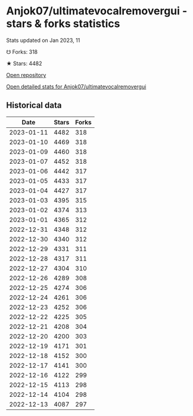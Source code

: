# Anjok07/ultimatevocalremovergui - stars & forks statistics

Stats updated on Jan 2023, 11

☋ Forks: 318

★ Stars: 4482

[Open repository](https://github.com/Anjok07/ultimatevocalremovergui)

[Open detailed stats for Anjok07/ultimatevocalremovergui](https://reviewgithub.com/rep/Anjok07/ultimatevocalremovergui)

## Historical data
| Date | Stars | Forks |
|------|-------|-------|
| 2023-01-11 | 4482 | 318 | 
| 2023-01-10 | 4469 | 318 | 
| 2023-01-09 | 4460 | 318 | 
| 2023-01-07 | 4452 | 318 | 
| 2023-01-06 | 4442 | 317 | 
| 2023-01-05 | 4433 | 317 | 
| 2023-01-04 | 4427 | 317 | 
| 2023-01-03 | 4395 | 315 | 
| 2023-01-02 | 4374 | 313 | 
| 2023-01-01 | 4365 | 312 | 
| 2022-12-31 | 4348 | 312 | 
| 2022-12-30 | 4340 | 312 | 
| 2022-12-29 | 4331 | 311 | 
| 2022-12-28 | 4317 | 311 | 
| 2022-12-27 | 4304 | 310 | 
| 2022-12-26 | 4289 | 308 | 
| 2022-12-25 | 4274 | 306 | 
| 2022-12-24 | 4261 | 306 | 
| 2022-12-23 | 4252 | 306 | 
| 2022-12-22 | 4225 | 305 | 
| 2022-12-21 | 4208 | 304 | 
| 2022-12-20 | 4200 | 303 | 
| 2022-12-19 | 4171 | 301 | 
| 2022-12-18 | 4152 | 300 | 
| 2022-12-17 | 4141 | 300 | 
| 2022-12-16 | 4122 | 299 | 
| 2022-12-15 | 4113 | 298 | 
| 2022-12-14 | 4104 | 298 | 
| 2022-12-13 | 4087 | 297 | 

